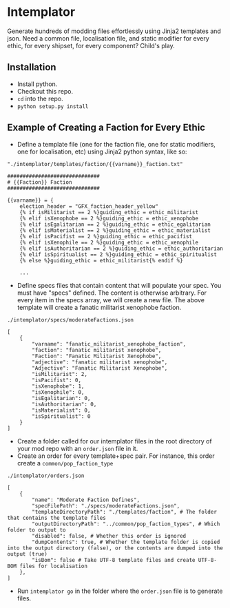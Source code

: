 # Intemplator

Generate hundreds of modding files effortlessly using Jinja2 templates and json. Need a common file, localisation file, and static modifier for every ethic, for every shipset, for every component? Child's play.

## Installation

- Install python.
- Checkout this repo.
- `cd` into the repo.
- `python setup.py install`

## Example of Creating a Faction for Every Ethic

- Define a template file (one for the faction file, one for static modifiers, one for localisation, etc) using Jinja2 python syntax, like so:

`"./intemplator/templates/faction/{{varname}}_faction.txt"`
```
##############################
# {{Faction}} Faction
##############################

{{varname}} = {
	election_header = "GFX_faction_header_yellow"
	{% if isMilitarist == 2 %}guiding_ethic = ethic_militarist
	{% elif isXenophobe == 2 %}guiding_ethic = ethic_xenophobe
	{% elif isEgalitarian == 2 %}guiding_ethic = ethic_egalitarian
	{% elif isMaterialist == 2 %}guiding_ethic = ethic_materialist
	{% elif isPacifist == 2 %}guiding_ethic = ethic_pacifist
	{% elif isXenophile == 2 %}guiding_ethic = ethic_xenophile
	{% elif isAuthoritarian == 2 %}guiding_ethic = ethic_authoritarian
	{% elif isSpiritualist == 2 %}guiding_ethic = ethic_spiritualist
	{% else %}guiding_ethic = ethic_militarist{% endif %}
    
    ...
```

- Define specs files that contain content that will populate your spec. You must have "specs" defined. The content is otherwise arbitrary. For every item in the specs array, we will create a new file. The above template will create a fanatic militarist xenophobe faction.

`./intemplator/specs/moderateFactions.json`
```
[
    {
        "varname": "fanatic_militarist_xenophobe_faction",
        "faction": "fanatic militarist xenophobe",
        "Faction": "Fanatic Militarist Xenophobe",
        "adjective": "fanatic militarist xenophobe",
        "Adjective": "Fanatic Militarist Xenophobe",
        "isMilitarist": 2,
        "isPacifist": 0,
        "isXenophobe": 1,
        "isXenophile": 0,
        "isEgalitarian": 0,
        "isAuthoritarian": 0,
        "isMaterialist": 0,
        "isSpiritualist": 0
    }
]

```



- Create a folder called for our intemplator files in the root directory of your mod repo with an `order.json` file in it.
- Create an order for every template+spec pair. For instance, this order create a `common/pop_faction_type`

`./intemplator/orders.json`
```
[
    {
        "name": "Moderate Faction Defines",
        "specFilePath": "./specs/moderateFactions.json",
        "templateDirectoryPath": "./templates/faction", # The folder that contains the template files
        "outputDirectoryPath": "../common/pop_faction_types", # Which folder to output to
        "disabled": false, # Whether this order is ignored
        "dumpContents": true, # Whether the template folder is copied into the output directory (false), or the contents are dumped into the output (true)
        "isBom": false # Take UTF-8 template files and create UTF-8-BOM files for localisation
    },
]

```

- Run `intemplator go` in the folder where the `order.json` file is to generate files.
